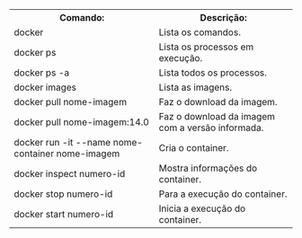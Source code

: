 <table>
  
  <tr>
    <th>Comando:</th>
    <th>Descrição:</th>
  </tr>
 
  <tr>
    <td>docker</td>
    <td>Lista os comandos.</td>
  </tr>
  
  <tr>
    <td>docker ps</td>
    <td>Lista os processos em execução.</td>
  </tr>
  
  <tr>
    <td>docker ps -a</td>
    <td>Lista todos os processos.</td>
  </tr>
  
  <tr>
    <td>docker images</td>
    <td>Lista as imagens.</td>
  </tr>
  
  <tr>
    <td>docker pull nome-imagem</td>
    <td>Faz o download da imagem.</td>
  </tr>
  
  <tr>
    <td>docker pull nome-imagem:14.0</td>
    <td>Faz o download da imagem com a versão informada.</td>
  </tr>
  
  <tr>
    <td>docker run -it --name nome-container nome-imagem</td>
    <td>Cria o container.</td>
  </tr>
  
  <tr>
    <td>docker inspect numero-id</td>
    <td>Mostra informações do container.</td>
  </tr>
  
  <tr>
    <td>docker stop numero-id</td>
    <td>Para a execução do container.</td>
  </tr>
  
  <tr>
    <td>docker start numero-id</td>
    <td>Inicia a execução do container.</td>
  </tr>
</table>
